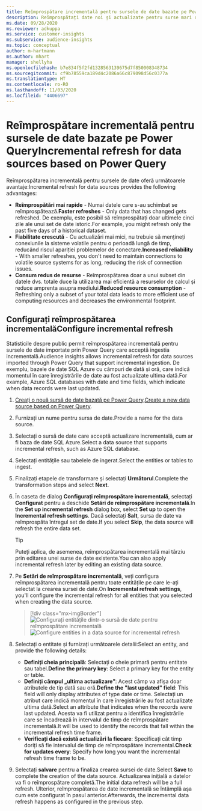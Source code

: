 ```yaml
---
title: Reîmprospătare incrementală pentru sursele de date bazate pe Power Query
description: Reîmprospătați date noi și actualizate pentru surse mari de date bazate pe Power Query.
ms.date: 09/28/2020
ms.reviewer: adkuppa
ms.service: customer-insights
ms.subservice: audience-insights
ms.topic: conceptual
author: m-hartmann
ms.author: mhart
manager: shellyha
ms.openlocfilehash: b7e834f5f2fd1328563139675d7f850008348734
ms.sourcegitcommit: cf9b78559ca189d4c2086a66c879098d56c0377a
ms.translationtype: HT
ms.contentlocale: ro-RO
ms.lasthandoff: 11/03/2020
ms.locfileid: "4406697"
---
```

# <a name="incremental-refresh-for-data-sources-based-on-power-query"></a><span data-ttu-id="3fe4d-103">Reîmprospătare incrementală pentru sursele de date bazate pe Power Query</span><span class="sxs-lookup"><span data-stu-id="3fe4d-103">Incremental refresh for data sources based on Power Query</span></span>

<span data-ttu-id="3fe4d-104">Reîmprospătarea incrementală pentru sursele de date oferă următoarele avantaje:</span><span class="sxs-lookup"><span data-stu-id="3fe4d-104">Incremental refresh for data sources provides the following advantages:</span></span>

- <span data-ttu-id="3fe4d-105">**Reîmprospătări mai rapide** - Numai datele care s-au schimbat se reîmprospătează.</span><span class="sxs-lookup"><span data-stu-id="3fe4d-105">**Faster refreshes** - Only data that has changed gets refreshed.</span></span> <span data-ttu-id="3fe4d-106">De exemplu, este posibil să reîmprospătați doar ultimele cinci zile ale unui set de date istoric.</span><span class="sxs-lookup"><span data-stu-id="3fe4d-106">For example, you might refresh only the past five days of a historical dataset.</span></span>
- <span data-ttu-id="3fe4d-107">**Fiabilitate crescută** - Cu actualizări mai mici, nu trebuie să mențineți conexiunile la sisteme volatile pentru o perioadă lungă de timp, reducând riscul apariției problemelor de conectare.</span><span class="sxs-lookup"><span data-stu-id="3fe4d-107">**Increased reliability** - With smaller refreshes, you don't need to maintain connections to volatile source systems for as long, reducing the risk of connection issues.</span></span>
- <span data-ttu-id="3fe4d-108">**Consum redus de resurse** - Reîmprospătarea doar a unui subset din datele dvs. totale duce la utilizarea mai eficientă a resurselor de calcul și reduce amprenta asupra mediului.</span><span class="sxs-lookup"><span data-stu-id="3fe4d-108">**Reduced resource consumption** - Refreshing only a subset of your total data leads to more efficient use of computing resources and decreases the environmental footprint.</span></span>

## <a name="configure-incremental-refresh"></a><span data-ttu-id="3fe4d-109">Configurați reîmprospătarea incrementală</span><span class="sxs-lookup"><span data-stu-id="3fe4d-109">Configure incremental refresh</span></span>

<span data-ttu-id="3fe4d-110">Statisticile despre public permit reîmprospătarea incrementală pentru sursele de date importate prin Power Query care acceptă ingestia incrementală.</span><span class="sxs-lookup"><span data-stu-id="3fe4d-110">Audience insights allows incremental refresh for data sources imported through Power Query that support incremental ingestion.</span></span> <span data-ttu-id="3fe4d-111">De exemplu, bazele de date SQL Azure cu câmpuri de dată și oră, care indică momentul în care înregistrările de date au fost actualizate ultima dată.</span><span class="sxs-lookup"><span data-stu-id="3fe4d-111">For example, Azure SQL databases with date and time fields, which indicate when data records were last updated.</span></span>

1. <span data-ttu-id="3fe4d-112">[Creați o nouă sursă de date bazată pe Power Query](connect-power-query.md).</span><span class="sxs-lookup"><span data-stu-id="3fe4d-112">[Create a new data source based on Power Query](connect-power-query.md).</span></span>

1. <span data-ttu-id="3fe4d-113">Furnizați un nume pentru sursa de date.</span><span class="sxs-lookup"><span data-stu-id="3fe4d-113">Provide a name for the data source.</span></span>

1. <span data-ttu-id="3fe4d-114">Selectați o sursă de date care acceptă actualizare incrementală, cum ar fi baza de date SQL Azure.</span><span class="sxs-lookup"><span data-stu-id="3fe4d-114">Select a data source that supports incremental refresh, such as Azure SQL database.</span></span>

1. <span data-ttu-id="3fe4d-115">Selectați entitățile sau tabelele de ingerat.</span><span class="sxs-lookup"><span data-stu-id="3fe4d-115">Select the entities or tables to ingest.</span></span>

1. <span data-ttu-id="3fe4d-116">Finalizați etapele de transformare și selectați **Următorul**.</span><span class="sxs-lookup"><span data-stu-id="3fe4d-116">Complete the transformation steps and select **Next**.</span></span>

1. <span data-ttu-id="3fe4d-117">În caseta de dialog **Configurați reîmprospătare incrementală**, selectați **Configurat** pentru a deschide **Setări de reîmprospătare incrementală**.</span><span class="sxs-lookup"><span data-stu-id="3fe4d-117">In the **Set up incremental refresh** dialog box, select **Set up** to open the **Incremental refresh settings**.</span></span> <span data-ttu-id="3fe4d-118">Dacă selectați **Salt**, sursa de date va reîmprospăta întregul set de date.</span><span class="sxs-lookup"><span data-stu-id="3fe4d-118">If you select **Skip**, the data source will refresh the entire data set.</span></span>
   > [!TIP]
   > <span data-ttu-id="3fe4d-119">Puteți aplica, de asemenea, reîmprospătarea incrementală mai târziu prin editarea unei surse de date existente.</span><span class="sxs-lookup"><span data-stu-id="3fe4d-119">You can also apply incremental refresh later by editing an existing data source.</span></span>

1. <span data-ttu-id="3fe4d-120">Pe **Setări de reîmprospătare incrementală**, veți configura reîmprospătarea incrementală pentru toate entitățile pe care le-ați selectat la crearea sursei de date.</span><span class="sxs-lookup"><span data-stu-id="3fe4d-120">On **Incremental refresh settings**, you'll configure the incremental refresh for all entities that you selected when creating the data source.</span></span>

   > [!div class="mx-imgBorder"]
   > <span data-ttu-id="3fe4d-121">![Configurați entitățile dintr-o sursă de date pentru reîmprospătare incrementală](media/incremental-refresh-settings.png "Configurați entitățile dintr-o sursă de date pentru reîmprospătare incrementală")</span><span class="sxs-lookup"><span data-stu-id="3fe4d-121">![Configure entities in a data source for incremental refresh](media/incremental-refresh-settings.png "Configure entities in a data source for incremental refresh")</span></span>

1. <span data-ttu-id="3fe4d-122">Selectați o entitate și furnizați următoarele detalii:</span><span class="sxs-lookup"><span data-stu-id="3fe4d-122">Select an entity, and provide the following details:</span></span>

   - <span data-ttu-id="3fe4d-123">**Definiți cheia principală**: Selectați o cheie primară pentru entitate sau tabel.</span><span class="sxs-lookup"><span data-stu-id="3fe4d-123">**Define the primary key**: Select a primary key for the entity or table.</span></span>
   - <span data-ttu-id="3fe4d-124">**Definiți câmpul „ultima actualizare”**: Acest câmp va afișa doar atributele de tip dată sau oră.</span><span class="sxs-lookup"><span data-stu-id="3fe4d-124">**Define the "last updated" field**: This field will only display attributes of type date or time.</span></span> <span data-ttu-id="3fe4d-125">Selectați un atribut care indică momentul în care înregistrările au fost actualizate ultima dată.</span><span class="sxs-lookup"><span data-stu-id="3fe4d-125">Select an attribute that indicates when the records were last updated.</span></span> <span data-ttu-id="3fe4d-126">Acesta va fi utilizat pentru a identifica înregistrările care se încadrează în intervalul de timp de reîmprospătare incrementală.</span><span class="sxs-lookup"><span data-stu-id="3fe4d-126">It will be used to identify the records that fall within the incremental refresh time frame.</span></span>
   - <span data-ttu-id="3fe4d-127">**Verificați dacă există actualizări la fiecare**: Specificați cât timp doriți să fie intervalul de timp de reîmprospătare incremental.</span><span class="sxs-lookup"><span data-stu-id="3fe4d-127">**Check for updates every**: Specify how long you want the incremental refresh time frame to be.</span></span>

1. <span data-ttu-id="3fe4d-128">Selectați **salvare** pentru a finaliza crearea sursei de date.</span><span class="sxs-lookup"><span data-stu-id="3fe4d-128">Select **Save** to complete the creation of the data source.</span></span> <span data-ttu-id="3fe4d-129">Actualizarea inițială a datelor va fi o reîmprospătare completă.</span><span class="sxs-lookup"><span data-stu-id="3fe4d-129">The initial data refresh will be a full refresh.</span></span> <span data-ttu-id="3fe4d-130">Ulterior, reîmprospătarea de date incrementală se întâmplă așa cum este configurat în pasul anterior.</span><span class="sxs-lookup"><span data-stu-id="3fe4d-130">Afterwards, the incremental data refresh happens as configured in the previous step.</span></span>
